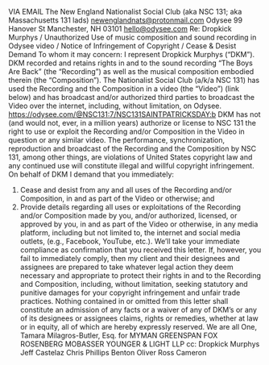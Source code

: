 VIA EMAIL
The New England Nationalist Social Club
(aka NSC 131; aka Massachusetts 131 lads)
newenglandnats@protonmail.com
Odysee
99 Hanover St
Manchester, NH 03101
hello@odysee.com
Re: Dropkick Murphys / Unauthorized Use of music composition and sound recording in Odysee video / Notice of
Infringement of Copyright / Cease & Desist Demand
To whom it may concern:
I represent Dropkick Murphys (“DKM”). DKM recorded and retains rights in and to the sound recording “The Boys Are Back”
(the “Recording”) as well as the musical composition embodied therein (the “Composition”). The Nationalist Social Club (a/k/a NSC 131)
has used the Recording and the Composition in a video (the “Video”) (link below) and has broadcast and/or authorized third parties to
broadcast the Video over the internet, including, without limitation, on Odysee.
https://odysee.com/@NSC131:7/NSC131SAINTPATRICKSDAY:b
DKM has not (and would not, ever, in a million years) authorize or license to NSC 131 the right to use or exploit the Recording
and/or Composition in the Video in question or any similar video.
The performance, synchronization, reproduction and broadcast of the Recording and the Composition by NSC 131, among other
things, are violations of United States copyright law and any continued use will constitute illegal and willful copyright
infringement.
On behalf of DKM I demand that you immediately:
1. Cease and desist from any and all uses of the Recording and/or Composition, in and as part of the Video or otherwise; and
2. Provide details regarding all uses or exploitations of the Recording and/or Composition made by you, and/or authorized,
licensed, or approved by you, in and as part of the Video or otherwise, in any media platform, including but not limited to, the
internet and social media outlets, (e.g., Facebook, YouTube, etc.).
We’ll take your immediate compliance as confirmation that you received this letter. If, however, you fail to immediately comply,
then my client and their designees and assignees are prepared to take whatever legal action they deem necessary and appropriate to
protect their rights in and to the Recording and Composition, including, without limitation, seeking statutory and punitive damages for
your copyright infringement and unfair trade practices.
Nothing contained in or omitted from this letter shall constitute an admission of any facts or a waiver of any of DKM’s or any of
its designees or assignees claims, rights or remedies, whether at law or in equity, all of which are hereby expressly reserved.
We are all One,
Tamara Milagros-Butler, Esq.
for MYMAN GREENSPAN FOX ROSENBERG
MOBASSER YOUNGER & LIGHT LLP
cc: Dropkick Murphys
Jeff Castelaz
Chris Phillips
Benton Oliver
Ross Cameron
